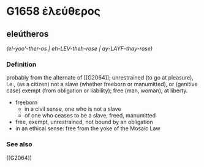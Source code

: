 # G1658 ἐλεύθερος

## eleútheros

_(el-yoo'-ther-os | eh-LEV-theh-rose | ay-LAYF-thay-rose)_

### Definition

probably from the alternate of [[G2064]]; unrestrained (to go at pleasure), i.e., (as a citizen) not a slave (whether freeborn or manumitted), or (genitive case) exempt (from obligation or liability); free (man, woman), at liberty.

- freeborn
  - in a civil sense, one who is not a slave
  - of one who ceases to be a slave, freed, manumitted
- free, exempt, unrestrained, not bound by an obligation
- in an ethical sense: free from the yoke of the Mosaic Law

### See also

[[G2064]]

